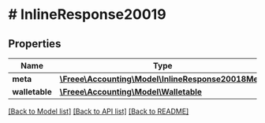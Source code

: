 # # InlineResponse20019

## Properties

Name | Type | Description | Notes
------------ | ------------- | ------------- | -------------
**meta** | [**\Freee\Accounting\Model\InlineResponse20018Meta**](InlineResponse20018Meta.md) |  | [optional]
**walletable** | [**\Freee\Accounting\Model\Walletable**](Walletable.md) |  |

[[Back to Model list]](../../README.md#models) [[Back to API list]](../../README.md#endpoints) [[Back to README]](../../README.md)
